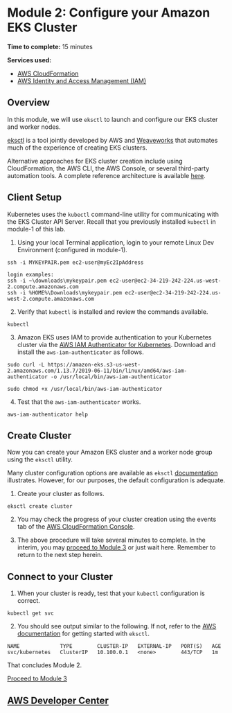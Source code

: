 
# Module 2: Configure your Amazon EKS Cluster 

**Time to complete:** 15 minutes

**Services used:**
* [AWS CloudFormation](https://aws.amazon.com/cloudformation/)
* [AWS Identity and Access Management (IAM)](https://aws.amazon.com/iam/)



## Overview

In this module, we will use `eksctl` to launch and configure our EKS cluster and worker nodes.

[eksctl](https://eksctl.io/) is a tool jointly developed by AWS and [Weaveworks](https://www.weave.works/) that automates much of the experience of creating EKS clusters.

Alternative approaches for EKS cluster creation include using CloudFormation, the AWS CLI, the AWS Console, or several third-party automation tools.  A complete reference architecture is available [here](https://github.com/thestacks-io/eks-cluster).


## Client Setup

Kubernetes uses the `kubectl` command-line utility for communicating with the EKS Cluster API Server.  Recall that you previously installed `kubectl` in module-1 of this lab. 

1. Using your local Terminal application, login to your remote Linux Dev Environment (configured in module-1).

``` shell
ssh -i MYKEYPAIR.pem ec2-user@myEc2IpAddress
```
```
login examples:
ssh -i ~\downloads\mykeypair.pem ec2-user@ec2-34-219-242-224.us-west-2.compute.amazonaws.com
ssh -i %HOME%\Downloads\mykeypair.pem ec2-user@ec2-34-219-242-224.us-west-2.compute.amazonaws.com
```

2. Verify that `kubectl` is installed and review the commands available.

``` shell
kubectl
```

3. Amazon EKS uses IAM to provide authentication to your Kubernetes cluster via the [AWS IAM Authenticator for Kubernetes](https://docs.aws.amazon.com/eks/latest/userguide/install-aws-iam-authenticator.html).  Download and install the `aws-iam-authenticator` as follows.

``` shell
sudo curl -L https://amazon-eks.s3-us-west-2.amazonaws.com/1.13.7/2019-06-11/bin/linux/amd64/aws-iam-authenticator -o /usr/local/bin/aws-iam-authenticator
```
``` shell
sudo chmod +x /usr/local/bin/aws-iam-authenticator
```

4. Test that the `aws-iam-authenticator` works.

``` shell
aws-iam-authenticator help
```


## Create Cluster

Now you can create your Amazon EKS cluster and a worker node group using the `eksctl` utility.

Many cluster configuration options are available as `eksctl` [documentation](https://github.com/weaveworks/eksctl/blob/master/README.md) illustrates.  However, for our purposes, the default configuration is adequate.

1. Create your cluster as follows.

``` shell
eksctl create cluster
```

2. You may check the progress of your cluster creation using the events tab of the [AWS CloudFormation Console](https://console.aws.amazon.com/cloudformation/home).

3. The above procedure will take several minutes to complete. In the interim, you may [proceed to Module 3](/module-3) or just wait here. Remember to return to the next step herein. 


## Connect to your Cluster

1. When your cluster is ready, test that your `kubectl` configuration is correct.

``` shell
kubectl get svc
```

2. You should see output similar to the following. If not, refer to the [AWS documentation](https://docs.aws.amazon.com/eks/latest/userguide/getting-started-eksctl.html) for getting started with `eksctl`.

``` 
NAME             TYPE        CLUSTER-IP   EXTERNAL-IP   PORT(S)   AGE
svc/kubernetes   ClusterIP   10.100.0.1   <none>        443/TCP   1m
```



That concludes Module 2.

[Proceed to Module 3](/module-3)


## [AWS Developer Center](https://developer.aws)
